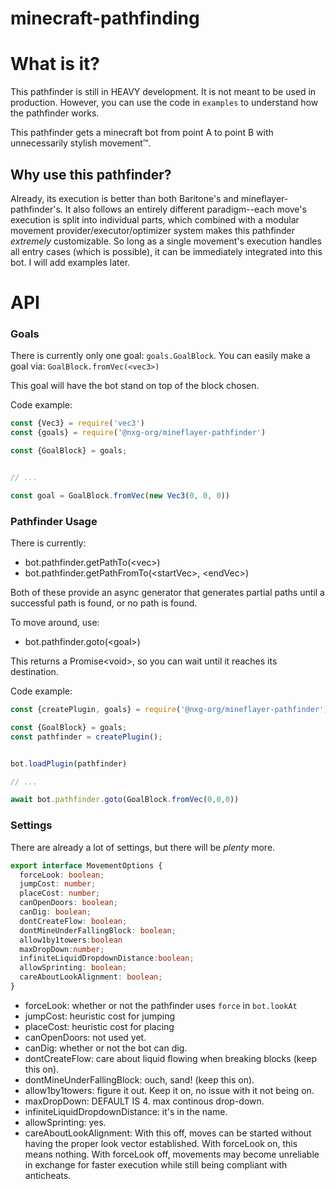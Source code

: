 # minecraft-pathfinding


# What is it?
This pathfinder is still in HEAVY development. It is not meant to be used in production. However, you can use the code in `examples` to understand how the pathfinder works.

This pathfinder gets a minecraft bot from point A to point B with unnecessarily stylish movement:tm:.

## Why use this pathfinder?
Already, its execution is better than both Baritone's and mineflayer-pathfinder's. It also follows an entirely different paradigm--each move's execution is split into individual parts, which combined with a modular movement provider/executor/optimizer system makes this pathfinder *extremely* customizable. So long as a single movement's execution handles all entry cases (which is possible), it can be immediately integrated into this bot. I will add examples later.


# API

### Goals
There is currently only one goal: `goals.GoalBlock`. You can easily make a goal via: `GoalBlock.fromVec(<vec3>)`

This goal will have the bot stand on top of the block chosen.

Code example:
```ts
const {Vec3} = require('vec3')
const {goals} = require('@nxg-org/mineflayer-pathfinder')

const {GoalBlock} = goals;


// ...

const goal = GoalBlock.fromVec(new Vec3(0, 0, 0))
```


### Pathfinder Usage
There is currently:
- bot.pathfinder.getPathTo(\<vec>)
- bot.pathfinder.getPathFromTo(\<startVec>, \<endVec>)

Both of these provide an async generator that generates partial paths until a successful path is found, or no path is found.

To move around, use:
- bot.pathfinder.goto(\<goal>)

This returns a Promise\<void>, so you can wait until it reaches its destination.

Code example:

```ts
const {createPlugin, goals} = require('@nxg-org/mineflayer-pathfinder')

const {GoalBlock} = goals;
const pathfinder = createPlugin();


bot.loadPlugin(pathfinder)

// ...

await bot.pathfinder.goto(GoalBlock.fromVec(0,0,0))
```

### Settings
There are already a lot of settings, but there will be *plenty* more.

```ts
export interface MovementOptions {
  forceLook: boolean;
  jumpCost: number;
  placeCost: number;
  canOpenDoors: boolean;
  canDig: boolean;
  dontCreateFlow: boolean;
  dontMineUnderFallingBlock: boolean;
  allow1by1towers:boolean
  maxDropDown:number;
  infiniteLiquidDropdownDistance:boolean;
  allowSprinting: boolean;
  careAboutLookAlignment: boolean;
}
```
- forceLook: whether or not the pathfinder uses `force` in `bot.lookAt`
- jumpCost: heuristic cost for jumping
- placeCost: heuristic cost for placing
- canOpenDoors: not used yet.
- canDig: whether or not the bot can dig.
- dontCreateFlow: care about liquid flowing when breaking blocks (keep this on).
- dontMineUnderFallingBlock: ouch, sand! (keep this on).
- allow1by1towers: figure it out. Keep it on, no issue with it not being on.
- maxDropDown: DEFAULT IS 4. max continous drop-down. 
- infiniteLiquidDropdownDistance: it's in the name.
- allowSprinting: yes.
- careAboutLookAlignment: With this off, moves can be started without having the proper look vector established. With forceLook on, this means nothing. With forceLook off, movements may become unreliable in exchange for faster execution while still being compliant with anticheats.
